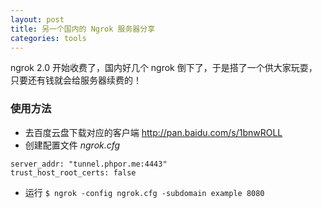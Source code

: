 ```yaml
---
layout: post
title: 另一个国内的 Ngrok 服务器分享
categories: tools
---
```


ngrok 2.0 开始收费了，国内好几个 ngrok 倒下了，于是搭了一个供大家玩耍，只要还有钱就会给服务器续费的！

### 使用方法

- 去百度云盘下载对应的客户端 <a href="http://pan.baidu.com/s/1bnwROLL" target="_blank">http://pan.baidu.com/s/1bnwROLL</a>
- 创建配置文件 *ngrok.cfg*

```
server_addr: "tunnel.phpor.me:4443"
trust_host_root_certs: false
```

- 运行 `$ ngrok -config ngrok.cfg -subdomain example 8080`
